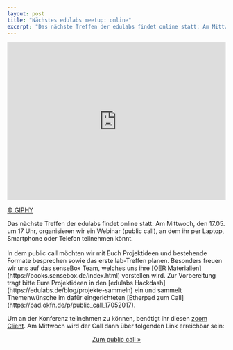```yaml
---
layout: post
title: "Nächstes edulabs meetup: online"
excerpt: "Das nächste Treffen der edulabs findet online statt: Am Mittwoch, den 17.05. um 17 Uhr, organisieren wir ein Webinar (public call), an dem man per Laptop, Smartphone oder Telefon teilnehmen kann."
---
```

<div style="width:100%;height:0;padding-bottom:72%;position:relative;"><iframe src="https://giphy.com/embed/3otPoN19i0h4oVW5vG" width="100%" height="100%" style="position:absolute" frameBorder="0" class="giphy-embed" allowFullScreen></iframe></div><p><a href="https://giphy.com/gifs/filmeditor-horror-phone-3otPoN19i0h4oVW5vG">© GIPHY</a></p>
Das nächste Treffen der edulabs findet online statt: Am Mittwoch, den 17.05. um 17 Uhr, organisieren wir ein Webinar (public call), an dem ihr per Laptop, Smartphone oder Telefon teilnehmen könnt.
<br><br>In dem public call möchten wir mit Euch Projektideen und bestehende Formate besprechen sowie das erste lab-Treffen planen. Besonders freuen wir uns auf das senseBox Team, welches uns ihre [OER Materialien](https://books.sensebox.de/index.html) vorstellen wird. Zur Vorbereitung tragt bitte Eure Projektideen in den [edulabs Hackdash](https://edulabs.de/blog/projekte-sammeln) ein und sammelt Themenwünsche im dafür eingerichteten [Etherpad zum Call](https://pad.okfn.de/p/public_call_17052017).

Um an der Konferenz teilnehmen zu können, benötigt ihr diesen [zoom Client](https://zoom.us/download#client_4meeting). Am Mittwoch wird der Call dann über folgenden Link erreichbar sein:
             <center><a class="btn btn-lg btn-default"
                href="https://zoom.us/j/404711202"
                role="button">Zum public call »</a></center><br>